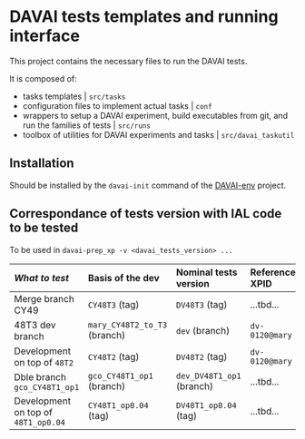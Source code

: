 DAVAI tests templates and running interface
===========================================

This project contains the necessary files to run the DAVAI tests.

It is composed of:
- tasks templates | `src/tasks`
- configuration files to implement actual tasks | `conf`
- wrappers to setup a DAVAI experiment, build executables from git, and run the families of tests | `src/runs`
- toolbox of utilities for DAVAI experiments and tasks | `src/davai_taskutil`

Installation
------------

Should be installed by the `davai-init` command of the [DAVAI-env](https://github.com/ACCORD-NWP/DAVAI-env) project.

Correspondance of tests version with IAL code to be tested
----------------------------------------------------------

To be used in `davai-prep_xp -v <davai_tests_version> ...`

| _What to test_ | Basis of the dev | Nominal tests version | Reference XPID |
|:-----------------|:-----------------|:----------------------|:---------------|
| Merge branch CY49 | `CY48T3` (tag) | `DV48T3` (tag) | ...tbd... |
| 48T3 dev branch | `mary_CY48T2_to_T3` (branch) | `dev` (branch) | `dv-0120@mary` |
| Development on top of `48T2` | `CY48T2` (tag) | `DV48T2` (tag) | `dv-0120@mary` |
| Dble branch `gco_CY48T1_op1` | `gco_CY48T1_op1` (branch) | `dev_DV48T1_op1` (branch) | ...tbd... |
| Development on top of `48T1_op0.04` | `CY48T1_op0.04` (tag) | `DV48T1_op0.04` (tag) | ...tbd... |
